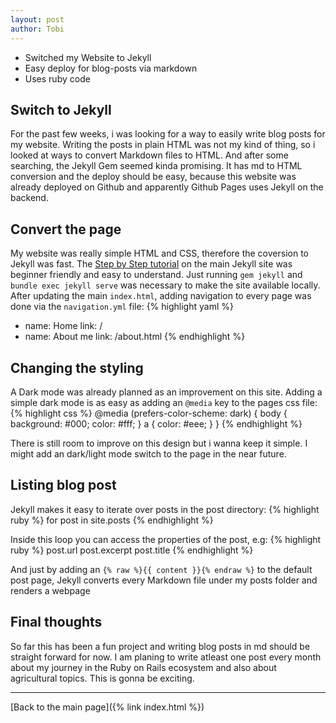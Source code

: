```yaml
---
layout: post
author: Tobi
---
```


- Switched my Website to Jekyll
- Easy deploy for blog-posts via markdown
- Uses ruby code

## Switch to Jekyll

For the past few weeks, i was looking for a way to easily write blog posts for my website. Writing the posts in plain HTML was not my kind of thing, so i looked at ways to convert Markdown files to HTML. And after some searching, the Jekyll Gem seemed kinda promising. It has md to HTML conversion and the deploy should be easy, because this website was already deployed on Github and apparently Github Pages uses Jekyll on the backend. 

## Convert the page

My website was really simple HTML and CSS, therefore the coversion to Jekyll was fast. The [Step by Step tutorial](https://jekyllrb.com/docs/step-by-step/01-setup/) on the main Jekyll site was beginner friendly and easy to understand. Just running `gem jekyll` and `bundle exec jekyll serve` was necessary to make the site available locally. After updating the main `index.html`, adding navigation to every page was done via the `navigation.yml` file:
{% highlight yaml %}
  - name: Home
    link: /
  - name: About me
    link: /about.html
{% endhighlight %}

## Changing the styling

A Dark mode was already planned as an improvement on this site. Adding a simple dark mode is as easy as adding an `@media` key to the pages css file: 
{% highlight css %}
  @media (prefers-color-scheme: dark) {
    body { background: #000; color: #fff; }
    a { color: #eee; }
  }
{% endhighlight %}

There is still room to improve on this design but i wanna keep it simple. I might add an dark/light mode switch to the page in the near future.

## Listing blog post

Jekyll makes it easy to iterate over posts in the post directory:
{% highlight ruby %}
  for post in site.posts 
{% endhighlight %}

Inside this loop you can access the properties of the post, e.g:
{% highlight ruby %}
  post.url
  post.excerpt
  post.title
{% endhighlight %}

And just by adding an `{% raw %}{{ content }}{% endraw %}` to the default post page, Jekyll converts every Markdown file under my posts folder and renders a webpage

## Final thoughts

So far this has been a fun project and writing blog posts in md should be straight forward for now. I am planing to write atleast one post every month about my journey in the Ruby on Rails ecosystem and also about agricultural topics. This is gonna be exciting. 

---
[Back to the main page]({% link index.html %})